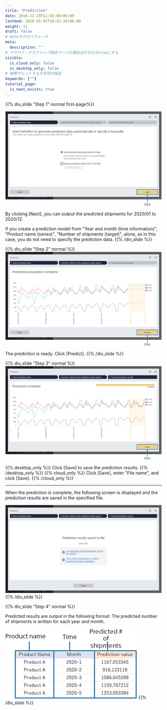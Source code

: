 ```yaml
---
title: "Prediction"
date: 2018-12-29T11:02:05+06:00
lastmod: 2020-01-05T10:42:26+06:00
weight: 11
draft: false
# metaタグのパラメータ
meta:
  description: ""
# クラウド・デスクトップ限定ページの場合は片方のみtrueにする
visible:
  is_cloud_only: false
  is_desktop_only: false
# 検索でヒットする文字列の指定
keywords: [""]
tutorial_page:
  is_next_exists: true
---
```


{{% div_slide "Step 1" normal first-page%}}

![](../img_en/t_slide18.png)

By clicking [Next], you can output the predicted shipments for 2020/01 to 2020/12.

If you create a prediction model from "Year and month (time information)", "Product name (series)", "Number of shipments (target)", alone, as in this case, you do not need to specify the prediction data.
{{% /div_slide %}}

{{% div_slide "Step 2" normal %}}
![](../img_en/t_slide19.png)

The prediction is ready. Click [Predict].
{{% /div_slide %}}

{{% div_slide "Step 3" normal %}}
![](../img_en/t_slide20.png)

{{% desktop_only %}}
Click [Save] to save the prediction results.
{{% /desktop_only %}}
{{% cloud_only %}}
Click [Save], enter "File name", and click [Save].
{{% /cloud_only %}}

---

When the prediction is complete, the following screen is displayed and the prediction results are saved in the specified file.

![](../img_en/t_slide21.png)
{{% /div_slide %}}

{{% div_slide "Step 4" normal %}}

Predicted results are output in the following format:
The predicted number of shipments is written for each year and month.

![](../img_en/t_slide22.png)
{{% /div_slide %}}
